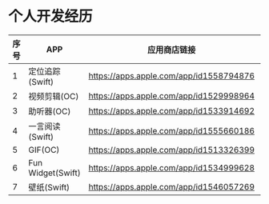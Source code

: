 # 个人开发经历
|序号|APP|应用商店链接|github|
|---|---|---|---|
|1|定位追踪(Swift)|https://apps.apple.com/app/id1558794876|https://github.com/MoaiHeao/SearchFriend|
|2|视频剪辑(OC)|https://apps.apple.com/app/id1529998964|https://github.com/MoaiHeao/StencilVideo|
|3|助听器(OC)|https://apps.apple.com/app/id1533914692|https://github.com/MoaiHeao/EnlargeVoice|
|4|一言阅读(Swift)|https://apps.apple.com/app/id1555660186|https://github.com/MoaiHeao/Quotations|
|5|GIF(OC)|https://apps.apple.com/app/id1513326399|https://github.com/MoaiHeao/MyEmoji|
|6|Fun Widget(Swift)|https://apps.apple.com/app/id1534999628|https://github.com/MoaiHeao/CusWidget|
|7|壁纸(Swift)|https://apps.apple.com/app/id1546057269|https://github.com/MoaiHeao/Wallpaper|
